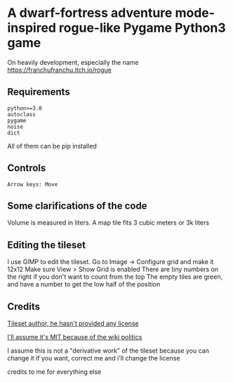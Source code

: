 # A dwarf-fortress adventure mode-inspired rogue-like Pygame Python3 game
On heavily development, especially the name
https://franchufranchu.itch.io/rogue

## Requirements
	python>=3.0
	autoclass
    pygame
    noise
    dict
All of them can be pip installed

## Controls
	Arrow keys: Move
	
## Some clarifications of the code
Volume is measured in liters.
A map tile fits 3 cubic meters or 3k liters

## Editing the tileset
I use GIMP to edit the tileset. Go to Image -> Configure grid and make it 12x12
Make sure View > Show Grid is enabled
There are tiny numbers on the right if you don't want to count from the top
The empty tiles are green, and have a number to get the low half of the position

## Credits
[Tileset author, he hasn't provided any license](https://dwarffortresswiki.org/index.php/User:Alloy)

[I'll assume it's MIT because of the wiki politics](https://dwarffortresswiki.org/index.php/User:Alloy)

I assume this is not a "derivative work" of the tileset because you can change it if you want, correct me and i'll change the license

credits to me for everything else
